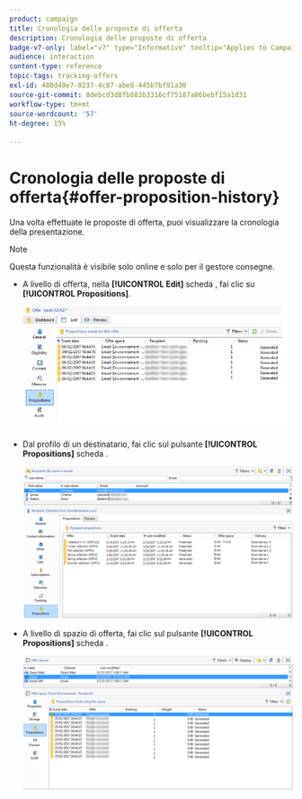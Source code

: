 ```yaml
---
product: campaign
title: Cronologia delle proposte di offerta
description: Cronologia delle proposte di offerta
badge-v7-only: label="v7" type="Informative" tooltip="Applies to Campaign Classic v7 only"
audience: interaction
content-type: reference
topic-tags: tracking-offers
exl-id: 480d49e7-0237-4c87-abe8-445b7bf91a30
source-git-commit: 8debcd3d8fb883b3316cf75187a86bebf15a1d31
workflow-type: tm+mt
source-wordcount: '57'
ht-degree: 15%

---
```


# Cronologia delle proposte di offerta{#offer-proposition-history}



Una volta effettuate le proposte di offerta, puoi visualizzare la cronologia della presentazione.

>[!NOTE]
>
>Questa funzionalità è visibile solo online e solo per il gestore consegne.

* A livello di offerta, nella **[!UICONTROL Edit]** scheda , fai clic su **[!UICONTROL Propositions]**.

   ![](assets/offer_followup_006.png)

* Dal profilo di un destinatario, fai clic sul pulsante **[!UICONTROL Propositions]** scheda .

   ![](assets/offer_followup_002.png)

* A livello di spazio di offerta, fai clic sul pulsante **[!UICONTROL Propositions]** scheda .

   ![](assets/offer_space_prop_001_b.png)

